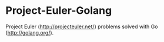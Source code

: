 Project-Euler-Golang
====================

Project Euler (http://projecteuler.net/) problems solved with Go (http://golang.org/).
